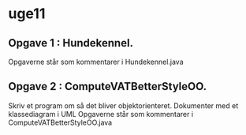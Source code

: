 # uge11

## Opgave 1 : Hundekennel. 
Opgaverne står som kommentarer i Hundekennel.java
## Opgave 2 : ComputeVATBetterStyleOO.
Skriv et program om så det bliver objektorienteret. Dokumenter med et klassediagram i UML
Opgaverne står som kommentarer i ComputeVATBetterStyleOO.java
